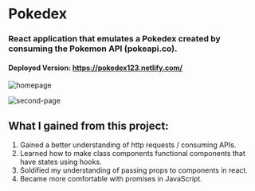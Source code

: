# Pokedex

### React application that emulates a Pokedex created by consuming the Pokemon API (pokeapi.co).

#### Deployed Version: https://pokedex123.netlify.com/

![homepage](https://user-images.githubusercontent.com/44681780/69285642-3cc15000-0ba6-11ea-8785-c48715ae809b.jpg)

![second-page](https://user-images.githubusercontent.com/44681780/69285646-3f23aa00-0ba6-11ea-821e-6439649bef52.jpg)

## What I gained from this project:
1. Gained a better understanding of http requests / consuming APIs.
2. Learned how to make class components functional components that have states using hooks.
3. Soldified my understanding of passing props to components in react.
4. Became more comfortable with promises in JavaScript.

